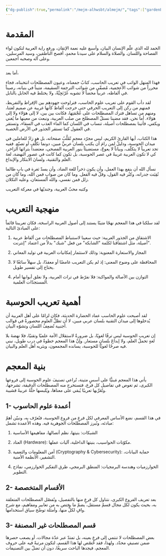 ```yaml
---
{"dg-publish":true,"permalink":"/mejm-alhwsbt/almejm/","tags":["gardenEntry"]}
---
```


# المقدمة 

الحمد لله الذي علّم الإنسان البيان، وأسبغ عليه نعمة الإتقان، ورفع راية العربية لتكون لواء الفصاحة واللسان. والصلاة والسلام على سيدنا محمدٍ، أفصح الناطقين، وسيد المرسلين، وعلى آله وصحبه أجمعين.

---

أما بعد،

فهذا المنهل الواثب في تعريب الحاسب، كتابٌ جمعناه، وعيون المصطلحات انتخبناه، فجاء محرراً من شوائب الأعجمية، مُصفّى من شوائب الترجمة السقيمة، متيناً في بنيانه، رصيناً في ألفاظه، عربياً محضاً لا تشوبه عُرْنَجِيَّةٌ، ولا يختلط فيه الحابل بالنابل.

لقد دأب القوم على تعريب علوم الحاسب، فتراوحت جهودهم بين الإفراط والتفريط، فمنهم من ركن إلى التعريب الحرفي حتى خرجت ألفاظ كأنها غريبة عن صميم لغتنا، ومنهم من تساهل فترك المصطلحات على عُجْمَتِها، فكانت بين بين، لا إلى هؤلاء ولا إلى هؤلاء. أما نحن، فقد مضينا نستلّ المصطلح من صلب العربية، ونبعث من معينها ما يُغني ويكفي، فأتينا بمصطلحات أصيلة، تنساب في اللسان كما الماء العذب في السقاء، وتستقر في العقول كما تستقر الجذور في الأرض الخصبة.

هذا الكتاب، أيها القارئ الكريم، ليس مجرّد معجمٍ تُقَلَّبُ صفحاته، بل هو زادٌ للعاملين في ميدان الحوسبة، ودليلٌ لمن رامَ أن يكتب بلسان عربيٍّ مبين، دونما تكلّف أو تصنّع. ففيه تجد تعريباً لا يتكلّف، وبياناً لا يعوجّ، مستضيئاً بنور العربية الفصحى، معتضداً بتراثها الزاخر، كي لا تكون العربية غريبةً في عصر الحوسبة، بل تكون كما كانت في عصور النهضة، لغةَ العلم والتقنية، ولسانَ الابتكار والإبداع.

نسأل الله أن ينفع بهذا العمل، وأن يكون ذخراً للغة الضاد، وأن يسدّ ثغرة في بابٍ طالما نُقِبَت جدرانه، وكثُر فيه القول، وقلّ فيه الفعل. وما كان من صوابٍ فمن الله، وما كان من زلل فمن نفسي، والله المستعان، وعليه التكلان.

وكتبه
محبّ العربية، وجنديّها في معركة التعريب

# منهجية التعريب

لقد سلكنا في هذا المعجم نهجًا متينًا يستند إلى أصول العربية الراسخة، فكان تعريبنا قائماً على المبادئ التالية:

1. الاشتقاق من الجذور العربية: حيث سعينا لاستنباط المصطلحات من ألفاظ عربية أصيلة، مثل اشتقاقنا لكلمة "الشابكة" من فعل "شبك" بدلاً من اعتماد "إنترنت".


2. المجاز والاستعارة المعنوية: وذلك لاستثمار إمكانيات العربية في توليد المعاني


3. المحافظة على وضوح المعنى: إذ لم يكن التعريب غامضًا أو معقدًا، بل سهلاً سائغًا لا يحتاج إلى تفسير طويل.


4. التوازن بين الأصالة والمواكبة: فلا نفرّط في تراث العربية، ولا نغلق أبوابها أمام المستجدّات العلمية.



# أهمية تعريب الحوسبة

لقد أصبحت علوم الحاسب عماد الحضارة الحديثة، فكان لزامًا على أهل العربية أن يُدخلوها إلى ميدان التقنية بلسان عربي مبين، لا أن تظلَّ العلوم محصورةً في قوالب أجنبية تُضعِفُ اللسان وتشوّه البيان.

إن تعريب الحوسبة ليس ترفًا لغويًا، بل ضرورةٌ لاستقلال الأمة علميًا وتقنيًا، فلا نهضةَ بلا لغةٍ تحملُ العلم، ولا إبداعَ بلسانٍ مستعار. وإنّ هذا المعجم خطوةٌ في درب طويل، نبني فيه صرحًا لغويًا للحوسبة، يسانده المجمعون، ويثريه أهل العلم والبيان.

# بنية المعجم

يأتي هذا المعجم مَبنيًّا على أسسٍ متينة، تُراعي تصنيفَ علوم الحوسبة إلى فروعها الكبرى، ثم تغوص في تفاصيل كل فرع، فتستخرج منه المصطلحات الدقيقة، تشرحها، وتُعَرِّبها تعريبًا يُبقي على معناها، ويُلبسها حلّةً عربيةً قشيبة.

## 1- أعمدة علوم الحاسوب

في هذا القسم، نضع الأساس المعرفي لكل فرعٍ من فروع الحوسبة، فنُعرّف به، ونبيّن أهمّ مبادئه، ونُبرز المصطلحات الجوهرية فيه. وهذه الأعمدة تشمل:

 1. الشبكات: بنيتها، نظم أتصالها، مفاهيمها الأساسية

 2. العتاد (Hardware): مكوّنات الحواسيب، بنيتها الداخلية، آليات عملها.

3. أمن المعلومات والتعمية (Cryptography & Cybersecurity): حماية البيانات، التشفير، الأنظمة الأمنية.

4. الخوارزميات وهندسة البرمجيات: المنطق البرمجي، طرق التفكير الخوارزمي، نماذج التطوير.


## 2- الأقسام المتخصصة

بعد تعريف الفروع الكبرى، نتناول كل فرعٍ منها بالتفصيل، ونُفصّل المصطلحات المتعلقة به، بحيث يكون لكل مجال قسمٌ مستقل، يضمّ ما يختص به من تعابير ومفاهيم، مع شرح وافٍ لكلٍّ منها، وأمثلة توضّح سياق استخدامها.

## 3- قسم المصطلحات غير المصنفة

بعض المصطلحات لا تنتمي إلى فرعٍ بعينه، بل تمتدّ عبر عدّة مجالات، أو يصعب حصرها ضمن تصنيفٍ محدّد. ولهذا، فقد خُصّص لها هذا القسم، لتكون مرتبةً فيه على حروف المعجم، فيجدها الباحث سريعًا، دون أن تضلّ بين التصنيفات.

